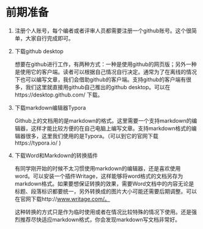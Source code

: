 # 前期准备

1. 注册个人账号，每个编者或者评审人员都需要注册一个github账号。这个很简单，大家自行完成即可。

2. 下载github desktop

   想要在github进行工作，有两种方式：一种是使用github的网页版；另外一种是使用它的客户端。读者可以根据自己情况自行决定。通常为了在离线的情况下也可以编写文章，我们会借助github的客户端。支持github的客户端有很多，我们这里就直接用github自己推出的github desktop。可以在https://desktop.github.com/ 下载。
   
3. 下载markdown编辑器Typora

   Github上的文档用的是markdown的格式。这里需要一个支持markdown的编辑器，这样才能比较方便的在自己电脑上编写文章。支持markdown格式的编辑器很多，这里我们使用的是Typora。（可以到它的官网下载https://typora.io/ )

4. 下载Word和Markdown的转换插件

   有同学刚开始的时候不太习惯使用markdown的编辑器，还是喜欢使用word。可以安装一个插件Writage，这样能够将word格式的文档另存为markdown格式。如果要想保证转换的效果，需要Word文档中的内容无论是标题、段落标识都要统一，另外转换成的图片大小可能还需要后期调整。可以在官网下载http://www.writage.com/。
   
   这种转换的方式只是作为临时使用或者在情况比较特殊的情况下使用。还是强烈推荐尽快适应markdown格式，你会发现markdown写文档非常好。
   
